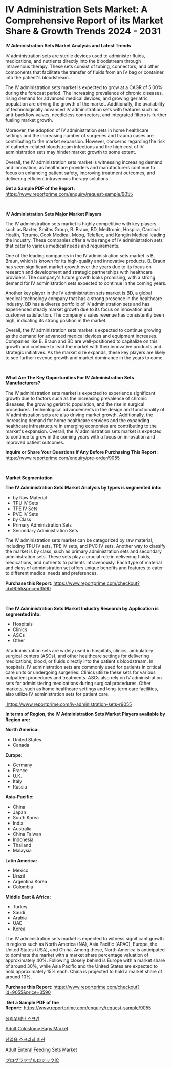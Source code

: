 <p><h1>IV Administration Sets Market: A Comprehensive Report of its Market Share & Growth Trends 2024 - 2031</h1></p><p><strong>IV Administration Sets Market Analysis and Latest Trends</strong></p>
<p><p>IV administration sets are sterile devices used to administer fluids, medications, and nutrients directly into the bloodstream through intravenous therapy. These sets consist of tubing, connectors, and other components that facilitate the transfer of fluids from an IV bag or container into the patient's bloodstream.</p><p>The IV administration sets market is expected to grow at a CAGR of 5.00% during the forecast period. The increasing prevalence of chronic diseases, rising demand for advanced medical devices, and growing geriatric population are driving the growth of the market. Additionally, the availability of technologically advanced IV administration sets with features such as anti-backflow valves, needleless connectors, and integrated filters is further fueling market growth.</p><p>Moreover, the adoption of IV administration sets in home healthcare settings and the increasing number of surgeries and trauma cases are contributing to the market expansion. However, concerns regarding the risk of catheter-related bloodstream infections and the high cost of IV administration sets may hinder market growth to some extent.</p><p>Overall, the IV administration sets market is witnessing increasing demand and innovation, as healthcare providers and manufacturers continue to focus on enhancing patient safety, improving treatment outcomes, and delivering efficient intravenous therapy solutions.</p></p>
<p><strong>Get a Sample PDF of the Report:&nbsp;</strong> <a href="https://www.reportprime.com/enquiry/request-sample/9055">https://www.reportprime.com/enquiry/request-sample/9055</a></p>
<p>&nbsp;</p>
<p><strong>IV Administration Sets Major Market Players</strong></p>
<p><p>The IV administration sets market is highly competitive with key players such as Baxter, Smiths Group, B. Braun, BD, Medtronic, Hospira, Cardinal Health, Terumo, Cook Medical, Moog, Teleflex, and Kangjin Medical leading the industry. These companies offer a wide range of IV administration sets that cater to various medical needs and requirements.</p><p>One of the leading companies in the IV administration sets market is B. Braun, which is known for its high-quality and innovative products. B. Braun has seen significant market growth over the years due to its focus on research and development and strategic partnerships with healthcare providers. The company's future growth looks promising, with a strong demand for IV administration sets expected to continue in the coming years. </p><p>Another key player in the IV administration sets market is BD, a global medical technology company that has a strong presence in the healthcare industry. BD has a diverse portfolio of IV administration sets and has experienced steady market growth due to its focus on innovation and customer satisfaction. The company's sales revenue has consistently been high, indicating its strong position in the market.</p><p>Overall, the IV administration sets market is expected to continue growing as the demand for advanced medical devices and equipment increases. Companies like B. Braun and BD are well-positioned to capitalize on this growth and continue to lead the market with their innovative products and strategic initiatives. As the market size expands, these key players are likely to see further revenue growth and market dominance in the years to come.</p></p>
<p>&nbsp;</p>
<p><strong>What Are The Key Opportunities For IV Administration Sets Manufacturers?</strong></p>
<p><p>The IV administration sets market is expected to experience significant growth due to factors such as the increasing prevalence of chronic diseases, the growing geriatric population, and the rise in surgical procedures. Technological advancements in the design and functionality of IV administration sets are also driving market growth. Additionally, the increasing demand for home healthcare services and the expanding healthcare infrastructure in emerging economies are contributing to the market's expansion. Overall, the IV administration sets market is expected to continue to grow in the coming years with a focus on innovation and improved patient outcomes.</p></p>
<p><strong>Inquire or Share Your Questions If Any Before Purchasing This Report:</strong> <a href="https://www.reportprime.com/enquiry/pre-order/9055">https://www.reportprime.com/enquiry/pre-order/9055</a></p>
<p>&nbsp;</p>
<p><strong>Market Segmentation</strong></p>
<p><strong>The IV Administration Sets Market Analysis by types is segmented into:</strong></p>
<p><ul><li>by Raw Material</li><li>TPU IV Sets</li><li>TPE IV Sets</li><li>PVC IV Sets</li><li>by Class</li><li>Primary Administration Sets</li><li>Secondary Administration Sets</li></ul></p>
<p><p>The IV administration sets market can be categorized by raw material, including TPU IV sets, TPE IV sets, and PVC IV sets. Another way to classify the market is by class, such as primary administration sets and secondary administration sets. These sets play a crucial role in delivering fluids, medications, and nutrients to patients intravenously. Each type of material and class of administration set offers unique benefits and features to cater to different medical needs and preferences.</p></p>
<p><strong>Purchase this Report:&nbsp;</strong><a href="https://www.reportprime.com/checkout?id=9055&price=3590">https://www.reportprime.com/checkout?id=9055&price=3590</a></p>
<p>&nbsp;</p>
<p><strong>The IV Administration Sets Market Industry Research by Application is segmented into:</strong></p>
<p><ul><li>Hospitals</li><li>Clinics</li><li>ASCs</li><li>Other</li></ul></p>
<p><p>IV administration sets are widely used in hospitals, clinics, ambulatory surgical centers (ASCs), and other healthcare settings for delivering medications, blood, or fluids directly into the patient's bloodstream. In hospitals, IV administration sets are commonly used for patients in critical care units or undergoing surgeries. Clinics utilize these sets for various outpatient procedures and treatments. ASCs also rely on IV administration sets for administering medications during surgical procedures. Other markets, such as home healthcare settings and long-term care facilities, also utilize IV administration sets for patient care.</p></p>
<p><a href="https://www.reportprime.com/iv-administration-sets-r9055">&nbsp;https://www.reportprime.com/iv-administration-sets-r9055</a></p>
<p><strong>In terms of Region, the IV Administration Sets Market Players available by Region are:</strong></p>
<p>
    <p> <strong> North America: </strong>
        <ul>
            <li>United States</li>
            <li>Canada</li>
        </ul>
        </p> 
    <p> <strong> Europe: </strong>
        <ul>
            <li>Germany</li>
            <li>France</li>
            <li>U.K.</li>
            <li>Italy</li>
            <li>Russia</li>
        </ul>
        </p> 
    <p> <strong> Asia-Pacific: </strong>
        <ul>
            <li>China</li>
            <li>Japan</li>
            <li>South Korea</li>
            <li>India</li>
            <li>Australia</li>
            <li>China Taiwan</li>
            <li>Indonesia</li>
            <li>Thailand</li>
            <li>Malaysia</li>
        </ul>
        </p> 
    <p> <strong> Latin America: </strong>
        <ul>
            <li>Mexico</li>
            <li>Brazil</li>
            <li>Argentina Korea</li>
            <li>Colombia</li>
        </ul>
        </p> 
    <p> <strong> Middle East & Africa: </strong>
        <ul>
            <li>Turkey</li>
            <li>Saudi</li>
            <li>Arabia</li>
            <li>UAE</li>
            <li>Korea</li>
        </ul>
    </p>
    </p>
<p><p>The IV administration sets market is expected to witness significant growth in regions such as North America (NA), Asia Pacific (APAC), Europe, the United States (USA), and China. Among these, North America is anticipated to dominate the market with a market share percentage valuation of approximately 40%. Following closely behind is Europe with a market share of around 30%, while Asia Pacific and the United States are expected to hold approximately 15% each. China is projected to hold a market share of around 10%.</p></p>
<p><strong>Purchase this Report: </strong><a href="https://www.reportprime.com/checkout?id=9055&price=3590">https://www.reportprime.com/checkout?id=9055&price=3590</a></p>
<p>&nbsp;<strong>Get a Sample PDF of the Report:&nbsp;&nbsp;</strong><a href="https://www.reportprime.com/enquiry/request-sample/9055">https://www.reportprime.com/enquiry/request-sample/9055</a></p>
<p><strong></strong></p>
<p><p><a href="https://github.com/khytkeqagplkzqvh/Market-Research-Report-List-2/blob/main/507914373538.md">폴리우레탄 스크린</a></p><p><a href="https://github.com/fiixsa/Market-Research-Report-List-2/blob/main/adult-colostomy-bags-market.md">Adult Colostomy Bags Market</a></p><p><a href="https://github.com/TimmyMann6767/Market-Research-Report-List-1/blob/main/813055773539.md">산업용 스크리닝 머신</a></p><p><a href="https://github.com/Airanohannonzb68e5pb53oc1/Market-Research-Report-List-2/blob/main/adult-enteral-feeding-sets-market.md">Adult Enteral Feeding Sets Market</a></p><p><a href="https://github.com/AriMuller2009/Market-Research-Report-List-1/blob/main/878702077978.md">プログラマブルロジックIC</a></p></p>